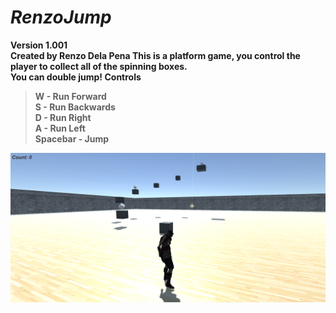 # *RenzoJump*
<b>Version 1.001<b/> <br>
<b>Created by Renzo Dela Pena<b/>
<b>This is a platform game, you control the player to collect all of the spinning boxes.<b/> <br>
<b>You can double jump!<b/>
**Controls**
> W - Run Forward <br>
> S - Run Backwards <br>
> D - Run Right <br>
> A - Run Left <br>
> Spacebar - Jump

![Alt text](https://github.com/renzodelapena/renzojump/blob/master/screenshots/bestgameever.png "Screenshot")
